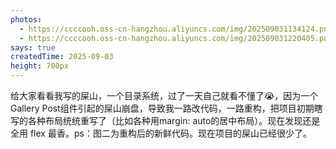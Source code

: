 ```yaml
---
photos:
  - https://ccccooh.oss-cn-hangzhou.aliyuncs.com/img/202509031134124.png
  - https://ccccooh.oss-cn-hangzhou.aliyuncs.com/img/202509031220405.png
says: true
createdTime: 2025-09-03
height: 700px
---
```

给大家看看我写的屎山，一个目录系统，过了一天自己就看不懂了😭，因为一个Gallery Post组件引起的屎山崩盘，导致我一路改代码，一路重构，把项目初期瞎写的各种布局统统重写了（比如各种用margin: auto的居中布局）。现在发现还是全用 flex 最香。ps：图二为重构后的新鲜代码。现在项目的屎山已经很少了。